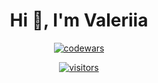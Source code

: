 
<h1 align="center">Hi 👋, I'm Valeriia</h1>

<p align="center"> 
<a href="https://www.codewars.com/users/ValeriyaGlx" display="block" aling="center"><img src="https://www.codewars.com/users/ValeriyaGlx/badges/large" alt="codewars"/></a>
</p>
<p align="center"> 
<a href="https://visitcount.itsvg.in"><img src="https://visitcount.itsvg.in/api?id=valeriyaGlx&icon=0&color=0" alt="visitors"/></a>
</p>

